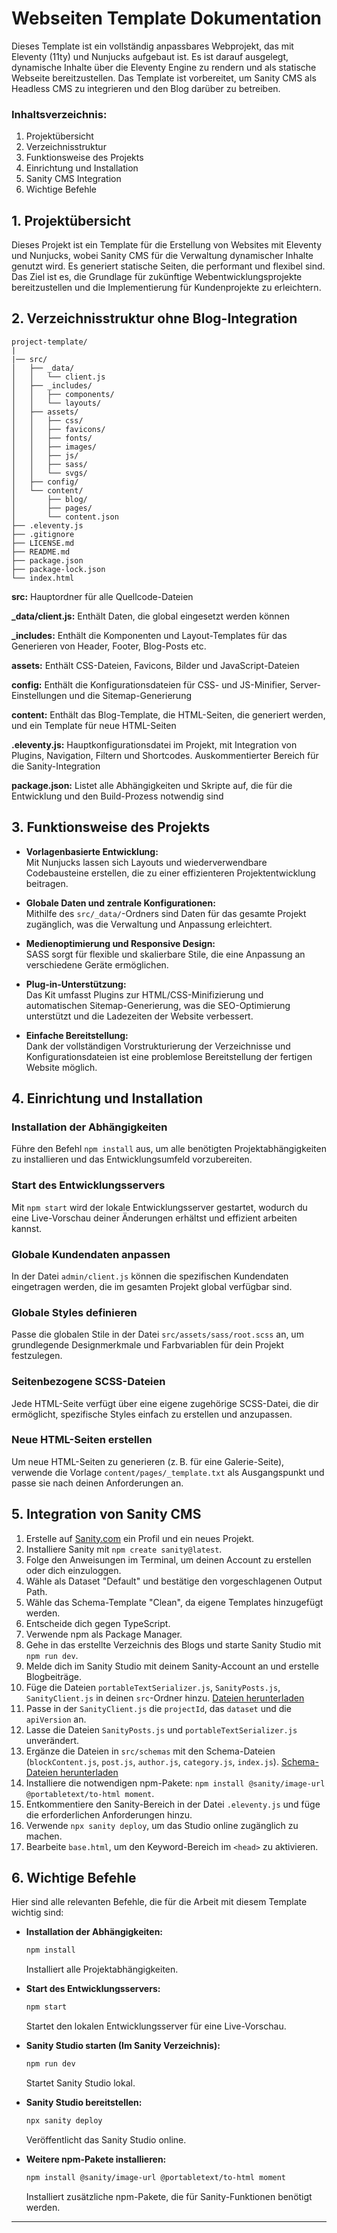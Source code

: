 # Webseiten Template Dokumentation

Dieses Template ist ein vollständig anpassbares Webprojekt, das mit Eleventy (11ty) und Nunjucks aufgebaut ist. Es ist darauf ausgelegt, dynamische Inhalte über die Eleventy Engine zu rendern und als statische Webseite bereitzustellen. Das Template ist vorbereitet, um Sanity CMS als Headless CMS zu integrieren und den Blog darüber zu betreiben.

### Inhaltsverzeichnis:

1. Projektübersicht
2. Verzeichnisstruktur
3. Funktionsweise des Projekts
4. Einrichtung und Installation
5. Sanity CMS Integration
6. Wichtige Befehle

## 1. Projektübersicht

Dieses Projekt ist ein Template für die Erstellung von Websites mit Eleventy und Nunjucks, wobei Sanity CMS für die Verwaltung dynamischer Inhalte genutzt wird. Es generiert statische Seiten, die performant und flexibel sind. Das Ziel ist es, die Grundlage für zukünftige Webentwicklungsprojekte bereitzustellen und die Implementierung für Kundenprojekte zu erleichtern.

## 2. Verzeichnisstruktur ohne Blog-Integration

```
project-template/
|
|── src/
│   ├── _data/
│   │   └── client.js
│   ├── _includes/
│   │   ├── components/
│   │   └── layouts/
│   ├── assets/
│   │   ├── css/
│   │   ├── favicons/
│   │   ├── fonts/
│   │   ├── images/
│   │   ├── js/
│   │   ├── sass/
│   │   └── svgs/
│   ├── config/
│   └── content/
│       ├── blog/
│       ├── pages/
│       └── content.json
├── .eleventy.js
├── .gitignore
├── LICENSE.md
├── README.md
├── package.json
├── package-lock.json
└── index.html
```

**src:** Hauptordner für alle Quellcode-Dateien

**_data/client.js:** Enthält Daten, die global eingesetzt werden können

**_includes:** Enthält die Komponenten und Layout-Templates für das Generieren von Header, Footer, Blog-Posts etc.

**assets:** Enthält CSS-Dateien, Favicons, Bilder und JavaScript-Dateien

**config:** Enthält die Konfigurationsdateien für CSS- und JS-Minifier, Server-Einstellungen und die Sitemap-Generierung

**content:** Enthält das Blog-Template, die HTML-Seiten, die generiert werden, und ein Template für neue HTML-Seiten

**.eleventy.js:** Hauptkonfigurationsdatei im Projekt, mit Integration von Plugins, Navigation, Filtern und Shortcodes. Auskommentierter Bereich für die Sanity-Integration

**package.json:** Listet alle Abhängigkeiten und Skripte auf, die für die Entwicklung und den Build-Prozess notwendig sind

## 3. Funktionsweise des Projekts

- **Vorlagenbasierte Entwicklung:**  
  Mit Nunjucks lassen sich Layouts und wiederverwendbare Codebausteine erstellen, die zu einer effizienteren Projektentwicklung beitragen.

- **Globale Daten und zentrale Konfigurationen:**  
  Mithilfe des `src/_data/`-Ordners sind Daten für das gesamte Projekt zugänglich, was die Verwaltung und Anpassung erleichtert.

- **Medienoptimierung und Responsive Design:**  
  SASS sorgt für flexible und skalierbare Stile, die eine Anpassung an verschiedene Geräte ermöglichen.

- **Plug-in-Unterstützung:**  
  Das Kit umfasst Plugins zur HTML/CSS-Minifizierung und automatischen Sitemap-Generierung, was die SEO-Optimierung unterstützt und die Ladezeiten der Website verbessert.

- **Einfache Bereitstellung:**  
  Dank der vollständigen Vorstrukturierung der Verzeichnisse und Konfigurationsdateien ist eine problemlose Bereitstellung der fertigen Website möglich.

## 4. Einrichtung und Installation

### Installation der Abhängigkeiten
Führe den Befehl `npm install` aus, um alle benötigten Projektabhängigkeiten zu installieren und das Entwicklungsumfeld vorzubereiten.

### Start des Entwicklungsservers
Mit `npm start` wird der lokale Entwicklungsserver gestartet, wodurch du eine Live-Vorschau deiner Änderungen erhältst und effizient arbeiten kannst.

### Globale Kundendaten anpassen
In der Datei `admin/client.js` können die spezifischen Kundendaten eingetragen werden, die im gesamten Projekt global verfügbar sind.

### Globale Styles definieren
Passe die globalen Stile in der Datei `src/assets/sass/root.scss` an, um grundlegende Designmerkmale und Farbvariablen für dein Projekt festzulegen.

### Seitenbezogene SCSS-Dateien
Jede HTML-Seite verfügt über eine eigene zugehörige SCSS-Datei, die dir ermöglicht, spezifische Styles einfach zu erstellen und anzupassen.

### Neue HTML-Seiten erstellen
Um neue HTML-Seiten zu generieren (z. B. für eine Galerie-Seite), verwende die Vorlage `content/pages/_template.txt` als Ausgangspunkt und passe sie nach deinen Anforderungen an.

## 5. Integration von Sanity CMS

1. Erstelle auf [Sanity.com](https://sanity.com) ein Profil und ein neues Projekt.
2. Installiere Sanity mit `npm create sanity@latest`.
3. Folge den Anweisungen im Terminal, um deinen Account zu erstellen oder dich einzuloggen.
4. Wähle als Dataset "Default" und bestätige den vorgeschlagenen Output Path.
5. Wähle das Schema-Template "Clean", da eigene Templates hinzugefügt werden.
6. Entscheide dich gegen TypeScript.
7. Verwende npm als Package Manager.
8. Gehe in das erstellte Verzeichnis des Blogs und starte Sanity Studio mit `npm run dev`.
9. Melde dich im Sanity Studio mit deinem Sanity-Account an und erstelle Blogbeiträge.
10. Füge die Dateien `portableTextSerializer.js`, `SanityPosts.js`, `SanityClient.js` in deinen `src`-Ordner hinzu. [Dateien herunterladen](https://drive.google.com/drive/folders/11He3hRDpWARKGY6bHyg9QlcpS2Tq6k2t?usp=drive_link)
11. Passe in der `SanityClient.js` die `projectId`, das `dataset` und die `apiVersion` an.
12. Lasse die Dateien `SanityPosts.js` und `portableTextSerializer.js` unverändert.
13. Ergänze die Dateien in `src/schemas` mit den Schema-Dateien (`blockContent.js`, `post.js`, `author.js`, `category.js`, `index.js`). [Schema-Dateien herunterladen](https://drive.google.com/drive/folders/11SdPAd4boq3l2EyNmhJCQs22Dziclo3Q)
14. Installiere die notwendigen npm-Pakete: `npm install @sanity/image-url @portabletext/to-html moment`.
15. Entkommentiere den Sanity-Bereich in der Datei `.eleventy.js` und füge die erforderlichen Anforderungen hinzu.
16. Verwende `npx sanity deploy`, um das Studio online zugänglich zu machen.
17. Bearbeite `base.html`, um den Keyword-Bereich im `<head>` zu aktivieren.

## 6. Wichtige Befehle

Hier sind alle relevanten Befehle, die für die Arbeit mit diesem Template wichtig sind:

- **Installation der Abhängigkeiten:**  
  ```bash
  npm install
  ```
  Installiert alle Projektabhängigkeiten.

- **Start des Entwicklungsservers:**  
  ```bash
  npm start
  ```
  Startet den lokalen Entwicklungsserver für eine Live-Vorschau.

- **Sanity Studio starten (Im Sanity Verzeichnis):**  
  ```bash
  npm run dev
  ```
  Startet Sanity Studio lokal.

- **Sanity Studio bereitstellen:**  
  ```bash
  npx sanity deploy
  ```
  Veröffentlicht das Sanity Studio online.

- **Weitere npm-Pakete installieren:**  
  ```bash
  npm install @sanity/image-url @portabletext/to-html moment 
  ```
  Installiert zusätzliche npm-Pakete, die für Sanity-Funktionen benötigt werden.



---


